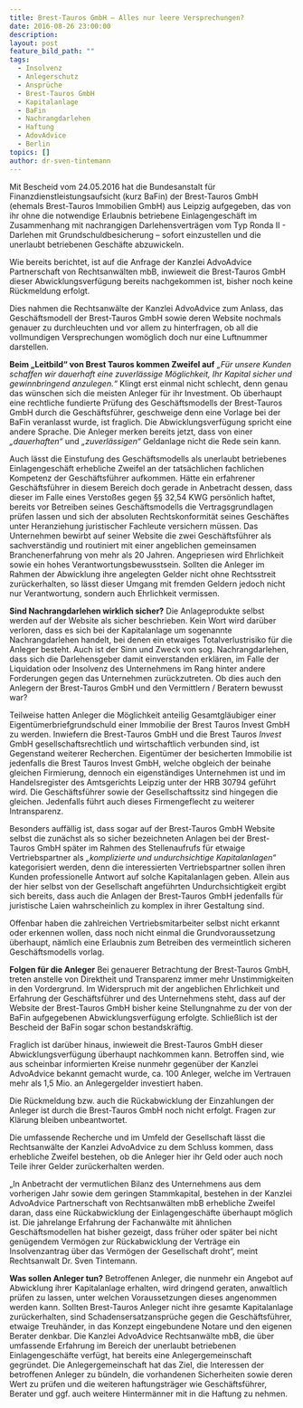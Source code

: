 ```yaml
---
title: Brest-Tauros GmbH – Alles nur leere Versprechungen?
date: 2016-08-26 23:00:00
description:
layout: post
feature_bild_path: ""
tags:
  - Insolvenz
  - Anlegerschutz
  - Ansprüche
  - Brest-Tauros GmbH
  - Kapitalanlage
  - BaFin
  - Nachrangdarlehen
  - Haftung
  - AdovAdvice
  - Berlin
topics: []
author: dr-sven-tintemann
---
```



Mit Bescheid vom 24.05.2016 hat die Bundesanstalt für Finanzdienstleistungsaufsicht (kurz BaFin) der Brest-Tauros GmbH (ehemals Brest-Tauros Immobilien GmbH) aus Leipzig aufgegeben, das von ihr ohne die notwendige Erlaubnis betriebene Einlagengeschäft im Zusammenhang mit nachrangigen Darlehensverträgen vom Typ Ronda II - Darlehen mit Grundschuldbesicherung – sofort einzustellen und die unerlaubt betriebenen Geschäfte abzuwickeln.

Wie bereits berichtet, ist auf die Anfrage der Kanzlei AdvoAdvice Partnerschaft von Rechtsanwälten mbB, inwieweit die Brest-Tauros GmbH dieser Abwicklungsverfügung bereits nachgekommen ist, bisher noch keine Rückmeldung erfolgt.

Dies nahmen die Rechtsanwälte der Kanzlei AdvoAdvice zum Anlass, das Geschäftsmodell der Brest-Tauros GmbH sowie deren Website nochmals genauer zu durchleuchten und vor allem zu hinterfragen, ob all die vollmundigen Versprechungen womöglich doch nur eine Luftnummer darstellen.

**Beim „Leitbild“ von Brest Tauros kommen Zweifel auf**  *„Für unsere Kunden schaffen wir dauerhaft eine zuverlässige Möglichkeit, Ihr Kapital sicher und gewinnbringend anzulegen.“* Klingt erst einmal nicht schlecht, denn genau das wünschen sich die meisten Anleger für ihr Investment. Ob überhaupt eine rechtliche fundierte Prüfung des Geschäftsmodells der Brest-Tauros GmbH durch die Geschäftsführer, geschweige denn eine Vorlage bei der BaFin veranlasst wurde, ist fraglich. Die Abwicklungsverfügung spricht eine andere Sprache. Die Anleger merken bereits jetzt, dass von einer *„dauerhaften“* und *„zuverlässigen“* Geldanlage nicht die Rede sein kann.

Auch lässt die Einstufung des Geschäftsmodells als unerlaubt betriebenes Einlagengeschäft erhebliche Zweifel an der tatsächlichen fachlichen Kompetenz der Geschäftsführer aufkommen. Hätte ein erfahrener Geschäftsführer in diesem Bereich doch gerade in Anbetracht dessen, dass dieser im Falle eines Verstoßes gegen §§ 32,54 KWG persönlich haftet, bereits vor Betreiben seines Geschäftsmodells die Vertragsgrundlagen prüfen lassen und sich der absoluten Rechtskonformität seines Geschäftes unter Heranziehung juristischer Fachleute versichern müssen. Das Unternehmen bewirbt auf seiner Website die zwei Geschäftsführer als sachverständig und routiniert mit einer angeblichen gemeinsamen Branchenerfahrung von mehr als 20 Jahren. Angepriesen wird Ehrlichkeit sowie ein hohes Verantwortungsbewusstsein. Sollten die Anleger im Rahmen der Abwicklung ihre angelegten Gelder nicht ohne Rechtsstreit zurückerhalten, so lässt dieser Umgang mit fremden Geldern jedoch nicht nur Verantwortung, sondern auch Ehrlichkeit vermissen.

**Sind Nachrangdarlehen wirklich sicher?**   Die Anlageprodukte selbst werden auf der Website als sicher beschrieben. Kein Wort wird darüber verloren, dass es sich bei der Kapitalanlage um sogenannte Nachrangdarlehen handelt, bei denen ein etwaiges Totalverlustrisiko für die Anleger besteht. Auch ist der Sinn und Zweck von sog. Nachrangdarlehen, dass sich die Darlehensgeber damit einverstanden erklären, im Falle der Liquidation oder Insolvenz des Unternehmens im Rang hinter andere Forderungen gegen das Unternehmen zurückzutreten. Ob dies auch den Anlegern der Brest-Tauros GmbH und den Vermittlern / Beratern bewusst war?

Teilweise hatten Anleger die Möglichkeit anteilig Gesamtgläubiger einer Eigentümerbriefgrundschuld einer Immobilie der Brest Tauros Invest GmbH zu werden. Inwiefern die Brest-Tauros GmbH und die Brest Tauros *Invest* GmbH gesellschaftsrechtlich und wirtschaftlich verbunden sind, ist Gegenstand weiterer Recherchen. Eigentümer der besicherten Immobilie ist jedenfalls die Brest Tauros Invest GmbH, welche obgleich der beinahe gleichen Firmierung, dennoch ein eigenständiges Unternehmen ist und im Handelsregister des Amtsgerichts Leipzig unter der HRB 30794 geführt wird. Die Geschäftsführer sowie der Gesellschaftssitz sind hingegen die gleichen. Jedenfalls führt auch dieses Firmengeflecht zu weiterer Intransparenz.

Besonders auffällig ist, dass sogar auf der Brest-Tauros GmbH Website selbst die zunächst als so sicher bezeichneten Anlagen bei der Brest-Tauros GmbH später im Rahmen des Stellenaufrufs für etwaige Vertriebspartner als *„komplizierte und undurchsichtige Kapitalanlagen“* kategorisiert werden, denn die interessierten Vertriebspartner sollen ihren Kunden professionelle Antwort auf solche Kapitalanlagen geben. Allein aus der hier selbst von der Gesellschaft angeführten Undurchsichtigkeit ergibt sich bereits, dass auch die Anlagen der Brest-Tauros GmbH jedenfalls für juristische Laien wahrscheinlich zu komplex in ihrer Gestaltung sind.

Offenbar haben die zahlreichen Vertriebsmitarbeiter selbst nicht erkannt oder erkennen wollen, dass noch nicht einmal die Grundvoraussetzung überhaupt, nämlich eine Erlaubnis zum Betreiben des vermeintlich sicheren Geschäftsmodells vorlag.

**Folgen für die Anleger**   Bei genauerer Betrachtung der Brest-Tauros GmbH, treten anstelle von Direktheit und Transparenz immer mehr Unstimmigkeiten in den Vordergrund. Im Widerspruch mit der angeblichen Ehrlichkeit und Erfahrung der Geschäftsführer und des Unternehmens steht, dass auf der Website der Brest-Tauros GmbH bisher keine Stellungnahme zu der von der BaFin aufgegebenen Abwicklungsverfügung erfolgte. Schließlich ist der Bescheid der BaFin sogar schon bestandskräftig.

Fraglich ist darüber hinaus, inwieweit die Brest-Tauros GmbH dieser Abwicklungsverfügung überhaupt nachkommen kann. Betroffen sind, wie aus scheinbar informierten Kreise nunmehr gegenüber der Kanzlei AdvoAdvice bekannt gemacht wurde, ca. 100 Anleger, welche im Vertrauen mehr als 1,5 Mio. an Anlegergelder investiert haben.

Die Rückmeldung bzw. auch die Rückabwicklung der Einzahlungen der Anleger ist durch die Brest-Tauros GmbH noch nicht erfolgt. Fragen zur Klärung bleiben unbeantwortet.

Die umfassende Recherche und im Umfeld der Gesellschaft lässt die Rechtsanwälte der Kanzlei AdvoAdvice zu dem Schluss kommen, dass erhebliche Zweifel bestehen, ob die Anleger hier ihr Geld oder auch noch Teile ihrer Gelder zurückerhalten werden.

„In Anbetracht der vermutlichen Bilanz des Unternehmens aus dem vorherigen Jahr sowie dem geringen Stammkapital, bestehen in der Kanzlei AdvoAdvice Partnerschaft von Rechtsanwälten mbB erhebliche Zweifel daran, dass eine Rückabwicklung der Einlagengeschäfte überhaupt möglich ist. Die jahrelange Erfahrung der Fachanwälte mit ähnlichen Geschäftsmodellen hat bisher gezeigt, dass früher oder später bei nicht genügendem Vermögen zur Rückabwicklung der Verträge ein Insolvenzantrag über das Vermögen der Gesellschaft droht“, meint Rechtsanwalt Dr. Sven Tintemann.

**Was sollen Anleger tun?**   Betroffenen Anleger, die nunmehr ein Angebot auf Abwicklung ihrer Kapitalanlage erhalten, wird dringend geraten, anwaltlich prüfen zu lassen, unter welchen Voraussetzungen dieses angenommen werden kann.   Sollten Brest-Tauros Anleger nicht ihre gesamte Kapitalanlage zurückerhalten, sind Schadensersatzansprüche gegen die Geschäftsführer, etwaige Treuhänder, in das Konzept eingebundene Notare und den eigenen Berater denkbar.    Die Kanzlei AdvoAdvice Rechtsanwälte mbB, die über umfassende Erfahrung im Bereich der unerlaubt betriebenen Einlagengeschäfte verfügt, hat bereits eine Anlegergemeinschaft gegründet. Die Anlegergemeinschaft hat das Ziel, die Interessen der betroffenen Anleger zu bündeln, die vorhandenen Sicherheiten sowie deren Wert zu prüfen und die weiteren haftungsträger wie Geschäftsführer, Berater und ggf. auch weitere Hintermänner mit in die Haftung zu nehmen.
